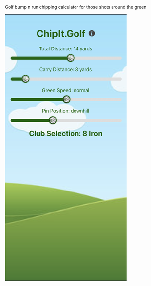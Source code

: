 Golf bump n run chipping calculator for those shots around the green

![Alt text](./screenshot.png "Screenshot of ChipIt")
